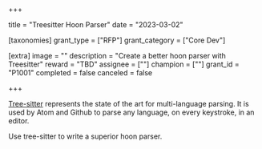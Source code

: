 +++

title = "Treesitter Hoon Parser"
date = "2023-03-02"

[taxonomies]
grant_type = ["RFP"]
grant_category = ["Core Dev"]

[extra]
image = ""
description = "Create a better hoon parser with Treesitter"
reward = "TBD"
assignee = [""]
champion = [""]
grant_id = "P1001"
completed = false
canceled = false

+++

[Tree-sitter](https://github.com/tree-sitter/tree-sitter) represents the state of the art for multi-language parsing. It is used by Atom and Github to parse any language, on every keystroke, in an editor.

Use tree-sitter to write a superior hoon parser.
